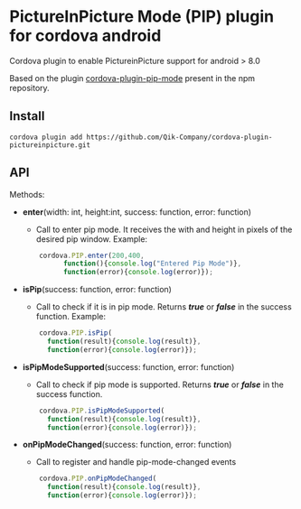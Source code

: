# PictureInPicture Mode (PIP) plugin for cordova android
Cordova plugin to enable PictureinPicture support for android > 8.0

Based on the plugin [cordova-plugin-pip-mode](https://github.com/efoxbr/cordova-plugin-pip-mode) present in the npm repository. 

## Install
```
cordova plugin add https://github.com/Qik-Company/cordova-plugin-pictureinpicture.git
```

## API

Methods:
* **enter**(width: int, height:int, success: function, error: function)
    * Call to enter pip mode. It receives the with and height in pixels of the desired pip window. Example: 
    ```javascript
        cordova.PIP.enter(200,400,
              function(){console.log("Entered Pip Mode")},
              function(error){console.log(error)});
    ```
    
* **isPip**(success: function, error: function)
    * Call to check if it is in pip mode. Returns **_true_** or **_false_** in the success function.
    Example: 
    ```javascript
        cordova.PIP.isPip(
          function(result){console.log(result)},
          function(error){console.log(error)});
    ```
    
* **isPipModeSupported**(success: function, error: function)
    * Call to check if pip mode is supported. Returns **_true_** or **_false_** in the success function.
    ```javascript
        cordova.PIP.isPipModeSupported(
          function(result){console.log(result)},
          function(error){console.log(error)});
    ```
    
* **onPipModeChanged**(success: function, error: function)
    * Call to register and handle pip-mode-changed events
    ```javascript
        cordova.PIP.onPipModeChanged(
          function(result){console.log(result)},
          function(error){console.log(error)});
    ```
